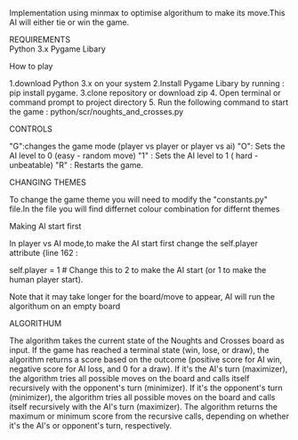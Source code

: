 
Implementation using minmax to optimise algorithum  to make its move.This AI will either tie or win the game. 

REQUIREMENTS  
Python 3.x 
Pygame Libary 

How to play 

1.download Python 3.x on your system 
2.Install Pygame Libary by running : pip install pygame. 
3.clone repository or download zip 
4. Open terminal or command prompt to project directory 
5. Run the following command to start the game : python/scr/noughts_and_crosses.py 


CONTROLS 

"G":changes the game mode (player vs player or player vs ai) 
"O": Sets the AI level to 0 (easy - random move)
"1" : Sets the AI level to 1 ( hard - unbeatable)
"R" : Restarts the game. 

CHANGING THEMES 

To change the game theme you will need to modify the "constants.py" file.In the file you will find differnet colour combination for differnt themes 

Making AI start first 

In player vs AI mode,to make the AI start first change the self.player attribute {line 162 : 

self.player = 1 # Change this to 2 to make the AI start (or 1 to make the human player start).

Note that it may take longer for the board/move to appear, AI will run the algorithum on an empty board 



ALGORITHUM 


The algorithm takes the current state of the Noughts and Crosses board as input.
If the game has reached a terminal state (win, lose, or draw), the algorithm returns a score based on the outcome (positive score for AI win, negative score for AI loss, and 0 for a draw).
If it's the AI's turn (maximizer), the algorithm tries all possible moves on the board and calls itself recursively with the opponent's turn (minimizer).
If it's the opponent's turn (minimizer), the algorithm tries all possible moves on the board and calls itself recursively with the AI's turn (maximizer).
The algorithm returns the maximum or minimum score from the recursive calls, depending on whether it's the AI's or opponent's turn, respectively.

